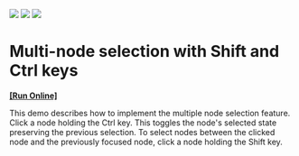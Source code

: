 <!-- default badges list -->
![](https://img.shields.io/endpoint?url=https://codecentral.devexpress.com/api/v1/VersionRange/128548904/17.2.10%2B)
[![](https://img.shields.io/badge/Open_in_DevExpress_Support_Center-FF7200?style=flat-square&logo=DevExpress&logoColor=white)](https://supportcenter.devexpress.com/ticket/details/E445)
[![](https://img.shields.io/badge/📖_How_to_use_DevExpress_Examples-e9f6fc?style=flat-square)](https://docs.devexpress.com/GeneralInformation/403183)
<!-- default badges end -->
# Multi-node selection with Shift and Ctrl keys
<!-- run online -->
**[[Run Online]](https://codecentral.devexpress.com/e445/)**
<!-- run online end -->


<p>This demo describes how to implement the multiple node selection feature. Click a node holding the Ctrl key. This toggles the node's selected state preserving the previous selection. To select nodes between the clicked node and the previously focused node, click a node holding the Shift key.</p>

<br/>


